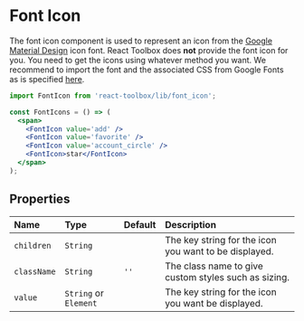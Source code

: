 # Font Icon

The font icon component is used to represent an icon from the [Google Material Design](https://www.google.com/design/icons/) icon font. React Toolbox does **not** provide the font icon for you. You need to get the icons using whatever method you want. We recommend to import the font and the associated CSS from Google Fonts as is specified [here](http://google.github.io/material-design-icons/#getting-icons).

<!-- example -->
```jsx
import FontIcon from 'react-toolbox/lib/font_icon';

const FontIcons = () => (
  <span>
    <FontIcon value='add' />
    <FontIcon value='favorite' />
    <FontIcon value='account_circle' />
    <FontIcon>star</FontIcon>
  </span>
);
```

## Properties

| Name            | Type                    | Default         | Description|
|:-----|:-----|:-----|:-----|
| `children`      | `String`                |                 | The key string for the icon you want to be displayed.|
| `className`     | `String`                | `''`            | The class name to give custom styles such as sizing.|
| `value`         | `String` or `Element`   |                 | The key string for the icon you want be displayed.|
